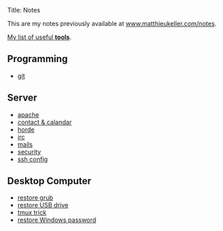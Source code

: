 Title: Notes

This are my notes previously available at www.matthieukeller.com/notes.

[My list of useful **tools**](/pages/tools.html).

## Programming

  * [git](/pages/git.html)

## Server

  * [apache](/pages/apache.html)
  * [contact & calandar](/pages/contact_and_calandar.html)
  * [horde](/pages/horde.html)
  * [irc](/pages/irc.html)
  * [mails](/pages/mails.html)
  * [security](/pages/security.html)
  * [ssh config](/pages/sshconfig.html)


## Desktop Computer

  * [restore grub](/pages/restore_grub.html)
  * [restore USB drive](/pages/restore_usb_key.html)
  * [tmux trick](/pages/tmux_trick.html)
  * [restore Windows password](/pages/lost_windows_password.html)

